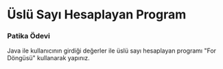 # Üslü Sayı Hesaplayan Program
### Patika Ödevi

Java ile kullanıcının girdiği değerler ile üslü sayı hesaplayan programı "For Döngüsü" kullanarak yapınız.
